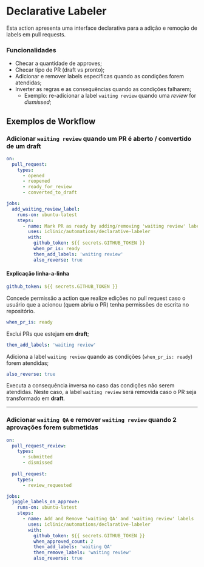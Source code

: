# Declarative Labeler

Esta action apresenta uma interface declarativa para a adição e remoção de labels em pull requests.

### Funcionalidades

- Checar a quantidade de approves;
- Checar tipo de PR (draft vs pronto);
- Adicionar e remover labels específicas quando as condições forem atendidas;
- Inverter as regras e as consequências quando as condições falharem;
    - Exemplo: re-adicionar a label `waiting review` quando uma *review* for *dismissed*;

## Exemplos de Workflow

### Adicionar `waiting review` quando um PR é aberto / convertido de um draft 

```yml
on:
  pull_request:
    types:
      - opened
      - reopened
      - ready_for_review
      - converted_to_draft

jobs:
  add_waiting_review_label:
    runs-on: ubuntu-latest
    steps:
      - name: Mark PR as ready by adding/removing 'waiting review' label
        uses: iclinic/automations/declarative-labeler
        with:
          github_token: ${{ secrets.GITHUB_TOKEN }}
          when_pr_is: ready
          then_add_labels: 'waiting review'
          also_reverse: true
```

#### Explicação linha-a-linha

```yml
github_token: ${{ secrets.GITHUB_TOKEN }}
```
Concede permissão a action que realize edições no pull request caso o usuário que a acionou (quem abriu o PR) tenha permissões de escrita no repositório.

```yml
when_pr_is: ready
```
Exclui PRs que estejam em **draft**;


```yml
then_add_labels: 'waiting review'
```
Adiciona a label `waiting review` quando as condições (`when_pr_is: ready`) forem atendidas;

```yml
also_reverse: true
```
Executa a consequência inversa no caso das condições não serem atendidas. Neste caso, a label `waiting review` será removida caso o PR seja transformado em **draft**.

---

### Adicionar `waiting QA` e remover `waiting review` quando 2 aprovações forem submetidas

```yml
on:
  pull_request_review:
    types:
      - submitted
      - dismissed
  
  pull_request:
    types:
      - review_requested

jobs:
  juggle_labels_on_approve:
    runs-on: ubuntu-latest
    steps:
      - name: Add and Remove 'waiting QA' and 'waiting review' labels
        uses: iclinic/automations/declarative-labeler
        with:
          github_token: ${{ secrets.GITHUB_TOKEN }}
          when_approved_count: 2
          then_add_labels: 'waiting QA'
          then_remove_labels: 'waiting review'
          also_reverse: true

```
